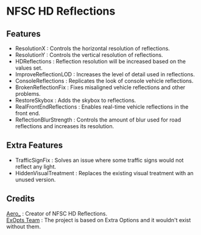 # NFSC HD Reflections

## Features
- ResolutionX : Controls the horizontal resolution of reflections.  
- ResolutionY : Controls the vertical resolution of reflections.  
- HDReflections : Reflection resolution will be increased based on the values set.  
- ImproveReflectionLOD : Increases the level of detail used in reflections.  
- ConsoleReflections : Replicates the look of console vehicle reflections.  
- BrokenReflectionFix : Fixes misaligned vehicle reflections and other problems.  
- RestoreSkybox : Adds the skybox to reflections.  
- RealFrontEndReflections : Enables real-time vehicle reflections in the front end.  
- ReflectionBlurStrength : Controls the amount of blur used for road reflections and increases its resolution.  

## Extra Features
- TrafficSignFix : Solves an issue where some traffic signs would not reflect any light.  
- HiddenVisualTreatment : Replaces the existing visual treatment with an unused version.  

## Credits
[Aero_](https://github.com/AeroWidescreen) : Creator of NFSC HD Reflections.  
[ExOpts Team](https://github.com/ExOptsTeam/) : The project is based on Extra Options and it wouldn't exist without them.